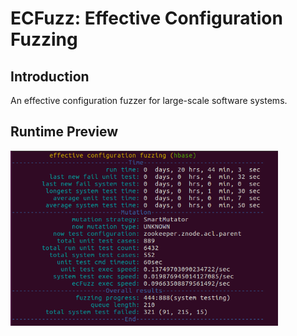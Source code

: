 # ECFuzz: Effective Configuration Fuzzing

## Introduction

An effective configuration fuzzer for large-scale software systems. 

## Runtime Preview

<img src="_preview/running-hbase.png" alt="image-20221109195021554" style="zoom:67%;" />
